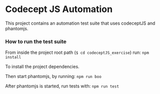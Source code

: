 # Codecept JS Automation

This project contains an automation test suite that uses codeceptJS and phantomjs.

### How to run the test suite

From inside the project root path (```$ cd codeceptJS_exercise```) run:
```npm install```

To install the project dependencies.

Then start phantomjs, by running:
```npm run boo```

After phantomjs is started, run tests with:
```npm run test```
